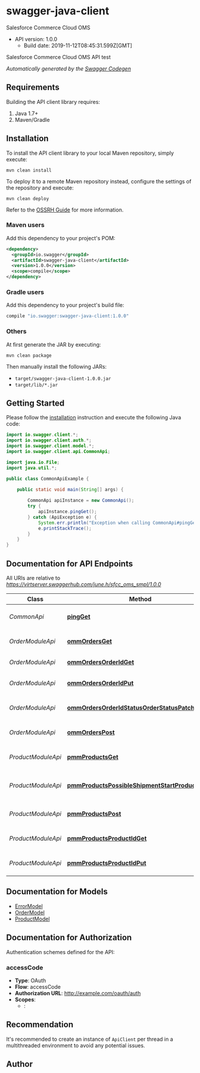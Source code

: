 # swagger-java-client

Salesforce Commerce Cloud OMS
- API version: 1.0.0
  - Build date: 2019-11-12T08:45:31.599Z[GMT]

Salesforce Commerce Cloud OMS API test


*Automatically generated by the [Swagger Codegen](https://github.com/swagger-api/swagger-codegen)*


## Requirements

Building the API client library requires:
1. Java 1.7+
2. Maven/Gradle

## Installation

To install the API client library to your local Maven repository, simply execute:

```shell
mvn clean install
```

To deploy it to a remote Maven repository instead, configure the settings of the repository and execute:

```shell
mvn clean deploy
```

Refer to the [OSSRH Guide](http://central.sonatype.org/pages/ossrh-guide.html) for more information.

### Maven users

Add this dependency to your project's POM:

```xml
<dependency>
  <groupId>io.swagger</groupId>
  <artifactId>swagger-java-client</artifactId>
  <version>1.0.0</version>
  <scope>compile</scope>
</dependency>
```

### Gradle users

Add this dependency to your project's build file:

```groovy
compile "io.swagger:swagger-java-client:1.0.0"
```

### Others

At first generate the JAR by executing:

```shell
mvn clean package
```

Then manually install the following JARs:

* `target/swagger-java-client-1.0.0.jar`
* `target/lib/*.jar`

## Getting Started

Please follow the [installation](#installation) instruction and execute the following Java code:

```java
import io.swagger.client.*;
import io.swagger.client.auth.*;
import io.swagger.client.model.*;
import io.swagger.client.api.CommonApi;

import java.io.File;
import java.util.*;

public class CommonApiExample {

    public static void main(String[] args) {
        
        CommonApi apiInstance = new CommonApi();
        try {
            apiInstance.pingGet();
        } catch (ApiException e) {
            System.err.println("Exception when calling CommonApi#pingGet");
            e.printStackTrace();
        }
    }
}
```

## Documentation for API Endpoints

All URIs are relative to *https://virtserver.swaggerhub.com/june.h/sfcc_oms_smpl/1.0.0*

Class | Method | HTTP request | Description
------------ | ------------- | ------------- | -------------
*CommonApi* | [**pingGet**](docs/CommonApi.md#pingGet) | **GET** /ping | Server example operation
*OrderModuleApi* | [**ommOrdersGet**](docs/OrderModuleApi.md#ommOrdersGet) | **GET** /omm/orders | Search order information
*OrderModuleApi* | [**ommOrdersOrderIdGet**](docs/OrderModuleApi.md#ommOrdersOrderIdGet) | **GET** /omm/orders/{orderId} | Detail order information
*OrderModuleApi* | [**ommOrdersOrderIdPut**](docs/OrderModuleApi.md#ommOrdersOrderIdPut) | **PUT** /omm/orders/{orderId} | Update order infromation
*OrderModuleApi* | [**ommOrdersOrderIdStatusOrderStatusPatch**](docs/OrderModuleApi.md#ommOrdersOrderIdStatusOrderStatusPatch) | **PATCH** /omm/orders/{orderId}/status/{orderStatus} | Update order status
*OrderModuleApi* | [**ommOrdersPost**](docs/OrderModuleApi.md#ommOrdersPost) | **POST** /omm/orders | Create order information
*ProductModuleApi* | [**pmmProductsGet**](docs/ProductModuleApi.md#pmmProductsGet) | **GET** /pmm/products | Search product information
*ProductModuleApi* | [**pmmProductsPossibleShipmentStartProductIdGet**](docs/ProductModuleApi.md#pmmProductsPossibleShipmentStartProductIdGet) | **GET** /pmm/products/possibleShipmentStart/{productId} | Check Possible Start Shipment
*ProductModuleApi* | [**pmmProductsPost**](docs/ProductModuleApi.md#pmmProductsPost) | **POST** /pmm/products | Create product information
*ProductModuleApi* | [**pmmProductsProductIdGet**](docs/ProductModuleApi.md#pmmProductsProductIdGet) | **GET** /pmm/products/{productId} | Detail product information
*ProductModuleApi* | [**pmmProductsProductIdPut**](docs/ProductModuleApi.md#pmmProductsProductIdPut) | **PUT** /pmm/products/{productId} | Update product infromation

## Documentation for Models

 - [ErrorModel](docs/ErrorModel.md)
 - [OrderModel](docs/OrderModel.md)
 - [ProductModel](docs/ProductModel.md)

## Documentation for Authorization

Authentication schemes defined for the API:
### accessCode

- **Type**: OAuth
- **Flow**: accessCode
- **Authorization URL**: http://example.com/oauth/auth
- **Scopes**: 
  - : 


## Recommendation

It's recommended to create an instance of `ApiClient` per thread in a multithreaded environment to avoid any potential issues.

## Author


